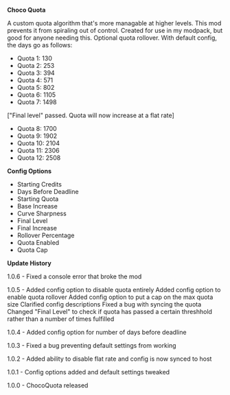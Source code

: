 **Choco Quota**

A custom quota algorithm that's more managable at higher levels. This mod prevents it from spiraling out of control. Created for use in my modpack, but good for anyone needing this. Optional quota rollover.
With default config, the days go as follows:

- Quota 1: 130
- Quota 2: 253
- Quota 3: 394
- Quota 4: 571
- Quota 5: 802
- Quota 6: 1105
- Quota 7: 1498

["Final level" passed. Quota will now increase at a flat rate]

- Quota 8: 1700
- Quota 9: 1902
- Quota 10: 2104
- Quota 11: 2306
- Quota 12: 2508

**Config Options**

- Starting Credits
- Days Before Deadline
- Starting Quota
- Base Increase
- Curve Sharpness
- Final Level
- Final Increase
- Rollover Percentage
- Quota Enabled
- Quota Cap

**Update History**

1.0.6 - Fixed a console error that broke the mod

1.0.5 - Added config option to disable quota entirely
Added config option to enable quota rollover
Added config option to put a cap on the max quota size
Clarified config descriptions
Fixed a bug with syncing the quota
Changed "Final Level" to check if quota has passed a certain threshhold rather than a number of times fulfilled

1.0.4 - Added config option for number of days before deadline

1.0.3 - Fixed a bug preventing default settings from working

1.0.2 - Added ability to disable flat rate and config is now synced to host

1.0.1 - Config options added and default settings tweaked

1.0.0 - ChocoQuota released